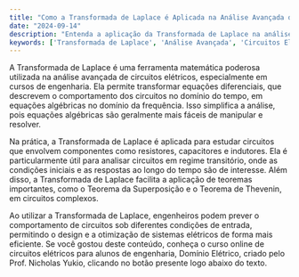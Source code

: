 ```yaml
---
title: "Como a Transformada de Laplace é Aplicada na Análise Avançada de Circuitos Elétricos?"
date: "2024-09-14"
description: "Entenda a aplicação da Transformada de Laplace na análise avançada de circuitos elétricos e sua importância para engenheiros."
keywords: ['Transformada de Laplace', 'Análise Avançada', 'Circuitos Elétricos', 'Teorema', 'Aplicação']
---
```


A Transformada de Laplace é uma ferramenta matemática poderosa utilizada na análise avançada de circuitos elétricos, especialmente em cursos de engenharia. Ela permite transformar equações diferenciais, que descrevem o comportamento dos circuitos no domínio do tempo, em equações algébricas no domínio da frequência. Isso simplifica a análise, pois equações algébricas são geralmente mais fáceis de manipular e resolver.

Na prática, a Transformada de Laplace é aplicada para estudar circuitos que envolvem componentes como resistores, capacitores e indutores. Ela é particularmente útil para analisar circuitos em regime transitório, onde as condições iniciais e as respostas ao longo do tempo são de interesse. Além disso, a Transformada de Laplace facilita a aplicação de teoremas importantes, como o Teorema da Superposição e o Teorema de Thevenin, em circuitos complexos.

Ao utilizar a Transformada de Laplace, engenheiros podem prever o comportamento de circuitos sob diferentes condições de entrada, permitindo o design e a otimização de sistemas elétricos de forma mais eficiente. Se você gostou deste conteúdo, conheça o curso online de circuitos elétricos para alunos de engenharia, Domínio Elétrico, criado pelo Prof. Nicholas Yukio, clicando no botão presente logo abaixo do texto.